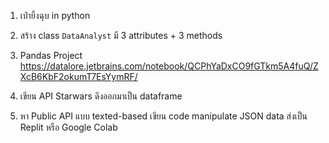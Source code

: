 1. เป่ายิ้งฉุบ in python

2. สร้าง class `DataAnalyst` มี 3 attributes + 3 methods

3. Pandas Project 
https://datalore.jetbrains.com/notebook/QCPhYaDxCO9fGTkm5A4fuQ/ZXcB6KbF2okumT7EsYymRF/

4. เขียน API Starwars ดึงออกมาเป็น dataframe

5. หา Public API แบบ texted-based เขียน code manipulate JSON data ส่งเป็น Replit หรือ Google Colab
